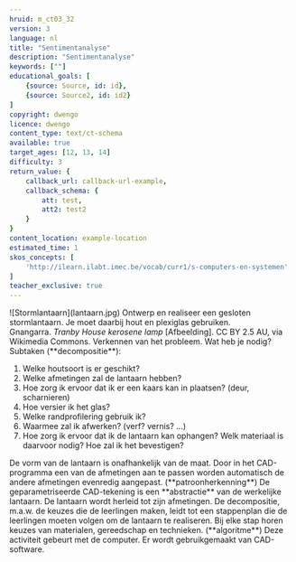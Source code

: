 ```yaml
---
hruid: m_ct03_32
version: 3
language: nl
title: "Sentimentanalyse"
description: "Sentimentanalyse"
keywords: [""]
educational_goals: [
    {source: Source, id: id}, 
    {source: Source2, id: id2}
]
copyright: dwengo
licence: dwengo
content_type: text/ct-schema
available: true
target_ages: [12, 13, 14]
difficulty: 3
return_value: {
    callback_url: callback-url-example,
    callback_schema: {
        att: test,
        att2: test2
    }
}
content_location: example-location
estimated_time: 1
skos_concepts: [
    'http://ilearn.ilabt.imec.be/vocab/curr1/s-computers-en-systemen'
]
teacher_exclusive: true
---
```


<context>
![Stormlantaarn](lantaarn.jpg) Ontwerp en realiseer een gesloten stormlantaarn. Je moet daarbij hout en plexiglas gebruiken.  <br>
Gnangarra. <em>Tranby House kerosene lamp</em> [Afbeelding]. CC BY 2.5 AU, via Wikimedia Commons.
</div>
</context>
<decomposition>
Verkennen van het probleem. Wat heb je nodig? <br> Subtaken (**decompositie**):<br>
<ol>
    <li>Welke houtsoort is er geschikt?</li>
    <li>Welke afmetingen zal de lantaarn hebben?</li>
    <li>Hoe zorg ik ervoor dat ik er een kaars kan in plaatsen? (deur, scharnieren)   </li>
    <li>Hoe versier ik het glas?</li>
    <li>Welke randprofilering gebruik ik?</li>
    <li>Waarmee zal ik afwerken? (verf? vernis? ...) </li>
    <li>Hoe zorg ik ervoor dat ik de lantaarn kan ophangen? Welk materiaal is daarvoor nodig? Hoe zal ik het bevestigen? </li>
</ol>
</decomposition>
<patternRecognition>
De vorm van de lantaarn is onafhankelijk van de maat. Door in het CAD-programma een van de afmetingen aan te passen worden automatisch de andere afmetingen evenredig aangepast. (**patroonherkenning**)
</patternRecognition>
<abstraction>
De geparametriseerde CAD-tekening is een **abstractie** van de werkelijke lantaarn. De lantaarn wordt herleid tot zijn afmetingen. 
</abstraction>
<algorithms>
De decompositie, m.a.w. de keuzes die de leerlingen maken, leidt tot een stappenplan die de leerlingen moeten volgen om de lantaarn te realiseren. Bij elke stap horen keuzes van materialen, gereedschap en technieken. (**algoritme**) 
</algorithms>
<implementation>
Deze activiteit gebeurt met de computer. Er wordt gebruikgemaakt van CAD-software.
</implementation>

